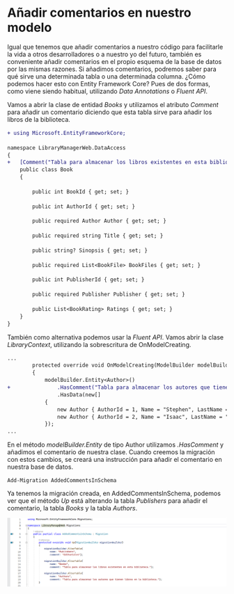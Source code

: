 # Añadir comentarios en nuestro modelo

Igual que tenemos que añadir comentarios a nuestro código para facilitarle la vida a otros desarrolladores o a nuestro yo del futuro, también es conveniente añadir comentarios en el propio esquema de la base de datos por las mismas razones. Si añadimos comentarios, podremos saber para qué sirve una determinada tabla o una determinada columna. ¿Cómo podemos hacer esto con Entity Framework Core? Pues de dos formas, como viene siendo habitual, utilizando _Data Annotations_ o _Fluent API_.

Vamos a abrir la clase de entidad _Books_ y utilizamos el atributo _Comment_ para añadir un comentario diciendo que esta tabla sirve para añadir los libros de la biblioteca.

```diff
+ using Microsoft.EntityFrameworkCore;

namespace LibraryManagerWeb.DataAccess
{
+   [Comment("Tabla para almacenar los libros existentes en esta biblioteca")]
    public class Book
    {

        public int BookId { get; set; }

        public int AuthorId { get; set; }

        public required Author Author { get; set; }

        public required string Title { get; set; }

        public string? Sinopsis { get; set; }

        public required List<BookFile> BookFiles { get; set; }

        public int PublisherId { get; set; }

        public required Publisher Publisher { get; set; }

        public List<BookRating> Ratings { get; set; }
    }
}
```

También como alternativa podemos usar la _Fluent API_. Vamos abrir la clase _LibraryContext_, utilizando la sobrescritura de OnModelCreating.

```diff
...
        protected override void OnModelCreating(ModelBuilder modelBuilder)
        {
            modelBuilder.Entity<Author>()
+               .HasComment("Tabla para almacenar los autores que tienen libros en la biblioteca.")
                .HasData(new[]
            {
                new Author { AuthorId = 1, Name = "Stephen", LastName = "King" },
                new Author { AuthorId = 2, Name = "Isaac", LastName = "Asimov" }
            });
...
```

En el método _modelBuilder.Entity_ de tipo Author utilizamos _.HasComment_ y añadimos el comentario de nuestra clase. Cuando creemos la migración con estos cambios, se creará una instrucción para añadir el comentario en nuestra base de datos.

```console
Add-Migration AddedCommentsInSchema
```

Ya tenemos la migración creada, en AddedCommentsInSchema, podemos ver que el método _Up_ está alterando la tabla _Publishers_ para añadir el comentario, la tabla _Books_ y la tabla _Authors_.

<img src="./content/add-comments-schema.png" style="zoom:80%" alt="CAptura con la nueva migración en la que se añaden los comentarios a nustro esquema.">